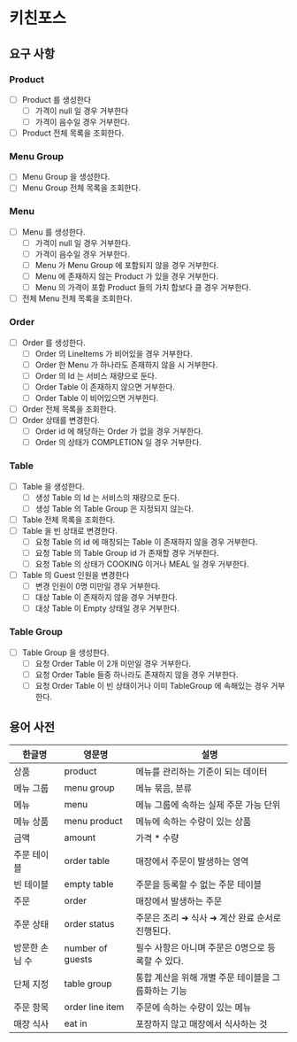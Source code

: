 # 키친포스

## 요구 사항
### Product
- [ ] Product 를 생성한다
  - [ ] 가격이 null 일 경우 거부한다
  - [ ] 가격이 음수일 경우 거부한다.
- [ ] Product 전체 목록을 조회한다.

### Menu Group
- [ ] Menu Group 을 생성한다.
- [ ] Menu Group 전체 목록을 조회한다.

### Menu
- [ ] Menu 를 생성한다.
  - [ ] 가격이 null 일 경우 거부한다.
  - [ ] 가격이 음수일 경우 거부한다.
  - [ ] Menu 가 Menu Group 에 포함되지 않을 경우 거부한다.
  - [ ] Menu 에 존재하지 않는 Product 가 있을 경우 거부한다.
  - [ ] Menu 의 가격이 포함 Product 들의 가치 합보다 클 경우 거부한다.
- [ ] 전체 Menu 전체 목록을 조회한다.

### Order
- [ ] Order 를 생성한다.
  - [ ] Order 의 LineItems 가 비어있을 경우 거부한다.
  - [ ] Order 한 Menu 가 하나라도 존재하지 않을 시 거부한다.
  - [ ] Order 의 Id 는 서비스 재량으로 둔다.
  - [ ] Order Table 이 존재하지 않으면 거부한다.
  - [ ] Order Table 이 비어있으면 거부한다.
- [ ] Order 전체 목록을 조회한다.
- [ ] Order 상태를 변경한다.
  - [ ] Order id 에 해당하는 Order 가 없을 경우 거부한다.
  - [ ] Order 의 상태가 COMPLETION 일 경우 거부한다.

### Table
- [ ] Table 을 생성한다.
  - [ ] 생성 Table 의 Id 는 서비스의 재량으로 둔다.
  - [ ] 생성 Table 의 Table Group 은 지정되지 않는다.
- [ ] Table 전체 목록을 조회한다.
- [ ] Table 을 빈 상태로 변경한다.
  - [ ] 요청 Table 의 id 에 매칭되는 Table 이 존재하지 않을 경우 거부한다.
  - [ ] 요청 Table 의 Table Group id 가 존재할 경우 거부한다.
  - [ ] 요청 Table 의 상태가 COOKING 이거나 MEAL 일 경우 거부한다.
- [ ] Table 의 Guest 인원을 변경한다
  - [ ] 변경 인원이 0명 미만일 경우 거부한다.
  - [ ] 대상 Table 이 존재하지 않을 경우 거부한다.
  - [ ] 대상 Table 이 Empty 상태일 경우 거부한다.

### Table Group
- [ ] Table Group 을 생성한다.
  - [ ] 요청 Order Table 이 2개 미만일 경우 거부한다.
  - [ ] 요청 Order Table 들중 하나라도 존재하지 않을 경우 거부한다.
  - [ ] 요청 Order Table 이 빈 상태이거나 이미 TableGroup 에 속해있는 경우 거부한다.

## 용어 사전

| 한글명 | 영문명 | 설명 |
| --- | --- | --- |
| 상품 | product | 메뉴를 관리하는 기준이 되는 데이터 |
| 메뉴 그룹 | menu group | 메뉴 묶음, 분류 |
| 메뉴 | menu | 메뉴 그룹에 속하는 실제 주문 가능 단위 |
| 메뉴 상품 | menu product | 메뉴에 속하는 수량이 있는 상품 |
| 금액 | amount | 가격 * 수량 |
| 주문 테이블 | order table | 매장에서 주문이 발생하는 영역 |
| 빈 테이블 | empty table | 주문을 등록할 수 없는 주문 테이블 |
| 주문 | order | 매장에서 발생하는 주문 |
| 주문 상태 | order status | 주문은 조리 ➜ 식사 ➜ 계산 완료 순서로 진행된다. |
| 방문한 손님 수 | number of guests | 필수 사항은 아니며 주문은 0명으로 등록할 수 있다. |
| 단체 지정 | table group | 통합 계산을 위해 개별 주문 테이블을 그룹화하는 기능 |
| 주문 항목 | order line item | 주문에 속하는 수량이 있는 메뉴 |
| 매장 식사 | eat in | 포장하지 않고 매장에서 식사하는 것 |
